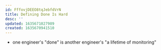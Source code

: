 ```yaml
---
id: FffovjDEEO8tqJebfdVrN
title: Defining Done Is Hard
desc: ''
updated: 1635671027989
created: 1635670941510
---
```



- one engineer's "done" is another engineer's "a lifetime of monitoring"

